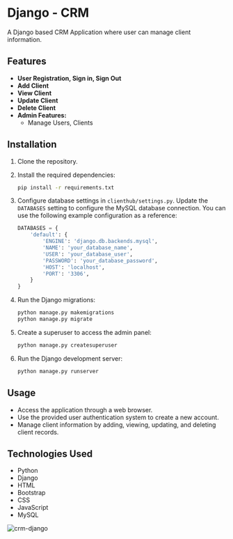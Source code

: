 # Django - CRM

A Django based CRM Application where user can manage client information.

## Features

- **User Registration, Sign in, Sign Out**
- **Add Client**
- **View Client**
- **Update Client**
- **Delete Client**
- **Admin Features:**
  - Manage Users, Clients

## Installation

1. Clone the repository.
2. Install the required dependencies:

    ```bash
    pip install -r requirements.txt
    ```
3. Configure database settings in `clienthub/settings.py`. Update the `DATABASES` setting to configure the MySQL database connection. You can use the following example configuration as a reference:

    ```python
    DATABASES = {
        'default': {
            'ENGINE': 'django.db.backends.mysql',
            'NAME': 'your_database_name',
            'USER': 'your_database_user',
            'PASSWORD': 'your_database_password',
            'HOST': 'localhost',
            'PORT': '3306',
        }
    }
    ```
6. Run the Django migrations:

    ```bash
    python manage.py makemigrations
    python manage.py migrate
    ```

7. Create a superuser to access the admin panel:

    ```bash
    python manage.py createsuperuser
    ```

8. Run the Django development server:

    ```bash
    python manage.py runserver
    ```
## Usage
- Access the application through a web browser.
- Use the provided user authentication system to create a new account.
- Manage client information by adding, viewing, updating, and deleting client records.

## Technologies Used

- Python
- Django
- HTML
- Bootstrap
- CSS
- JavaScript
- MySQL

![crm-django](https://github.com/arifurtuc/CRM-Django/assets/47160627/375ab2b4-b2e2-4b44-ab37-053d1caa14c5)

